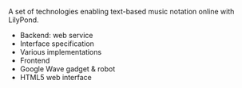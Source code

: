 A set of technologies enabling text-based music notation online with LilyPond.

* Backend: web service
 * Interface specification
 * Various implementations
* Frontend
 * Google Wave gadget & robot
 * HTML5 web interface 
